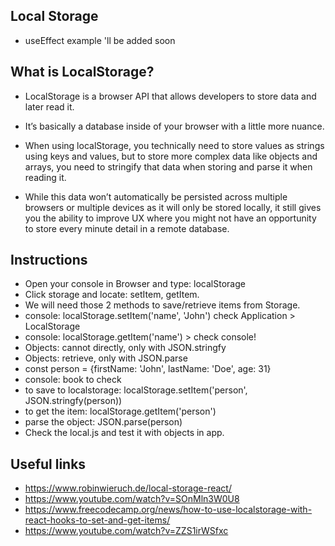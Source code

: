 ## Local Storage

- useEffect example 'll be added soon

## What is LocalStorage?

- LocalStorage is a browser API that allows developers to store data and later read it.

- It’s basically a database inside of your browser with a little more nuance.

- When using localStorage, you technically need to store values as strings using keys and values, but to store more complex data like objects and arrays, you need to stringify that data when storing and parse it when reading it.

- While this data won’t automatically be persisted across multiple browsers or multiple devices as it will only be stored locally, it still gives you the ability to improve UX where you might not have an opportunity to store every minute detail in a remote database.

## Instructions

- Open your console in Browser and type: localStorage
- Click storage and locate: setItem, getItem.
- We will need those 2 methods to save/retrieve items from Storage.
- console: localStorage.setItem('name', 'John') check Application > LocalStorage
- console: localStorage.getItem('name') > check console!
- Objects: cannot directly, only with JSON.stringfy
- Objects: retrieve, only with JSON.parse
- const person = {firstName: 'John', lastName: 'Doe', age: 31}
- console: book to check
- to save to localstorage: localStorage.setItem('person', JSON.stringfy(person))
- to get the item: localStorage.getItem('person')
- parse the object: JSON.parse(person)
- Check the local.js and test it with objects in app.

## Useful links

- https://www.robinwieruch.de/local-storage-react/
- https://www.youtube.com/watch?v=SOnMln3W0U8
- https://www.freecodecamp.org/news/how-to-use-localstorage-with-react-hooks-to-set-and-get-items/
- https://www.youtube.com/watch?v=ZZS1irWSfxc
